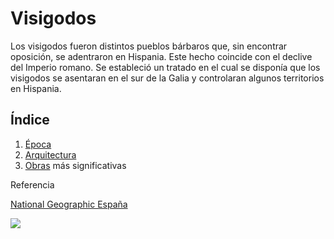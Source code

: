 # Visigodos

Los visigodos fueron distintos pueblos bárbaros que, sin encontrar oposición, se adentraron en Hispania. Este hecho coincide con el declive del Imperio romano. Se estableció un tratado en el cual se disponía que los visigodos se asentaran en el sur de la Galia y controlaran algunos territorios en Hispania.

## Índice ##

1. [Época](https://github.com/AleBayo/Visigodos/blob/main/%C3%89poca.md)
2. [Arquitectura]()
3. [Obras]() más significativas

Referencia

[National Geographic España](https://historia.nationalgeographic.com.es/temas/visigodos)

<img src="https://historia.nationalgeographic.com.es/medio/2019/12/12/el-final-de-don-rodrigo-la-derrota-visigoda_7472f644_1280x720.jpg">

